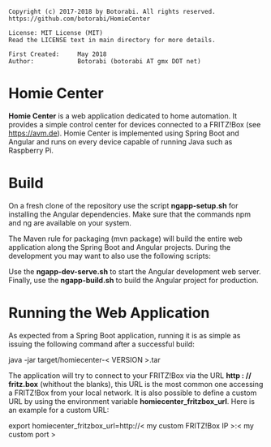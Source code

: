     Copyright (c) 2017-2018 by Botorabi. All rights reserved.
    https://github.com/botorabi/HomieCenter

    License: MIT License (MIT)
    Read the LICENSE text in main directory for more details.

    First Created:     May 2018
    Author:            Botorabi (botorabi AT gmx DOT net)

# Homie Center

**Homie Center** is a web application dedicated to home automation. It provides a simple control center for devices connected to a FRITZ!Box (see https://avm.de).
Homie Center is implemented using Spring Boot and Angular and runs on every device capable of running Java such as Raspberry Pi.


# Build

On a fresh clone of the repository use the script **ngapp-setup.sh** for installing the Angular dependencies. Make sure that the commands npm and ng are available on your system.

The Maven rule for packaging (mvn package) will build the entire web application along the Spring Boot and Angular projects. During the development you may want to 
also use the following scripts:

Use the **ngapp-dev-serve.sh** to start the Angular development web server. Finally, use the **ngapp-build.sh** to build the Angular project for production.


# Running the Web Application

As expected from a Spring Boot application, running it is as simple as issuing the following command after a successful build:

  java -jar target/homiecenter-< VERSION >.tar


The application will try to connect to your FRITZ!Box via the URL **http : // fritz.box** (whithout the blanks), this URL is the most common one accessing a FRITZ!Box from your local network.
It is also possible to define a custom URL by using the environment variable **homiecenter_fritzbox_url**. Here is an example for a custom URL:

  export  homiecenter_fritzbox_url=http://< my custom FRITZ!Box IP >:< my custom port >

